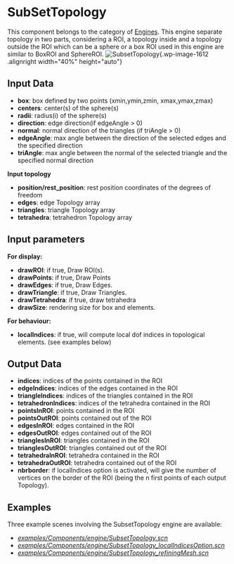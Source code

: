 SubSetTopology
==============

This component belongs to the category of [Engines](https://www.sofa-framework.org/community/doc/simulation-principles/scene-graph/). This engine separate topology in two parts, considering a ROI, a topology inside and a topology outside the ROI which can be a sphere or a box ROI used in this engine are similar to BoxROI and SphereROI.
![SubsetTopology](https://www.sofa-framework.org/wp-content/uploads/2014/11/SubsetTopology.png){.wp-image-1612 .alignright width="40%" height="auto"}

Input Data
----------

-   **box**: box defined by two points (xmin,ymin,zmin, xmax,ymax,zmax)
-   **centers**: center(s) of the sphere(s)
-   **radii**: radius(i) of the sphere(s)
-   **direction**: edge direction(if edgeAngle > 0)
-   **normal**: normal direction of the triangles (if triAngle > 0)
-   **edgeAngle**: max angle between the direction of the selected edges and the specified direction
-   **triAngle**: max angle between the normal of the selected triangle and the specified normal direction

**Input topology**

-   **position/rest\_position**: rest position coordinates of the degrees of freedom
-   **edges**: edge Topology array
-   **triangles**: triangle Topology array
-   **tetrahedra**: tetrahedron Topology array

Input parameters
----------------

**For display:**

-   **drawROI**: if true, Draw ROI(s).
-   **drawPoints**: if true, Draw Points
-   **drawEdges**: if true, Draw Edges.
-   **drawTriangle**: if true, Draw Triangles.
-   **drawTetrahedra**: if true, draw tetrahedra
-   **drawSize**: rendering size for box and elements.

**For behaviour:**

-   **localIndices**: if true, will compute local dof indices in topological elements. (see examples below)  

Output Data
-----------

-   **indices**: indices of the points contained in the ROI
-   **edgeIndices**: indices of the edges contained in the ROI
-   **triangleIndices**: indices of the triangles contained in the ROI
-   **tetrahedronIndices**: indices of the tetrahedra contained in the ROI
-   **pointsInROI**: points contained in the ROI
-   **pointsOutROI**: points contained out of the ROI
-   **edgesInROI**: edges contained in the ROI
-   **edgesOutROI**: edges contained out of the ROI
-   **trianglesInROI**: triangles contained in the ROI
-   **trianglesOutROI**: triangles contained out of the ROI
-   **tetrahedraInROI**: tetrahedra contained in the ROI
-   **tetrahedraOutROI**: tetrahedra contained out of the ROI
-   **nbrborder**: if localIndices option is activated, will give the number of vertices on the border of the ROI (being the n first points of each output Topology).  



Examples
--------

Three example scenes involving the SubsetTopology engine are available:

- [*examples/Components/engine/SubsetTopology.scn*](https://github.com/sofa-framework/sofa/blob/master/examples/Components/engine/SubsetTopology.scn)
- [*examples/Components/engine/SubsetTopology_localIndicesOption.scn*](https://github.com/sofa-framework/sofa/blob/master/examples/Components/engine/SubsetTopology_localIndicesOption.scn)
- [*examples/Components/engine/SubsetTopology_refiningMesh.scn*](https://github.com/sofa-framework/sofa/blob/master/examples/Components/engine/SubsetTopology_refiningMesh.scn)
